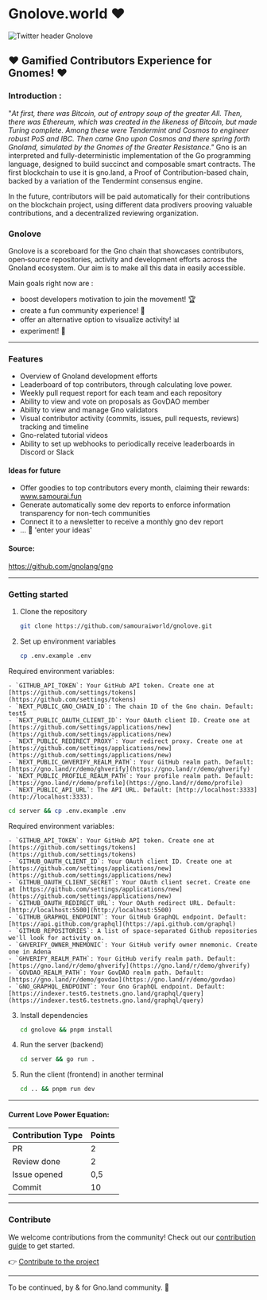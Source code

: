 # Gnolove.world ❤️

![Twitter header Gnolove](https://hackmd.io/_uploads/rJENakXRC.png)

## ❤️ Gamified Contributors Experience for Gnomes! ❤️

###  Introduction :

"_At first, there was Bitcoin, out of entropy soup of the greater All. Then, there was Ethereum, which was created in the likeness of Bitcoin, but made Turing complete.
Among these were Tendermint and Cosmos to engineer robust PoS and IBC. Then came Gno upon Cosmos and there spring forth Gnoland, simulated by the Gnomes of the Greater Resistance."_
Gno is an interpreted and fully-deterministic implementation of the Go programming language, designed to build succinct and composable smart contracts. The first blockchain to use it is gno.land, a Proof of Contribution-based chain, backed by a variation of the Tendermint consensus engine.

In the future, contributors will be paid automatically for their contributions on the blockchain project, using different data prodivers prooving valuable contributions, and a decentralized reviewing organization.

### Gnolove
Gnolove is a scoreboard for the Gno chain that showcases contributors, open‑source repositories, activity and development efforts across the Gnoland ecosystem. Our aim is to make all this data in easily accessible.

Main goals right now are : 
- boost developers motivation to join the movement! 🏆
- create a fun community experience! 🥇
- offer an alternative option to visualize activity! 📊
- experiment! 🧰

---

### Features
- Overview of Gnoland development efforts
- Leaderboard of top contributors, through calculating love power.
- Weekly pull request report for each team and each repository
- Ability to view and vote on proposals as GovDAO member
- Ability to view and manage Gno validators
- Visual contributor activity (commits, issues, pull requests, reviews) tracking and timeline
- Gno-related tutorial videos
- Ability to set up webhooks to periodically receive leaderboards in Discord or Slack

#### Ideas for future
- Offer goodies to top contributors every month, claiming their rewards: www.samourai.fun
- Generate automatically some dev reports to enforce information transparency for non-tech communities
- Connect it to a newsletter to receive a monthly gno dev report
- ... 🧠 'enter your ideas'

#### Source:
https://github.com/gnolang/gno

---

### Getting started
1. Clone the repository
   ```bash
   git clone https://github.com/samouraiworld/gnolove.git
   ```

2. Set up environment variables
   ```bash
   cp .env.example .env
   ```

  Required environment variables:

    - `GITHUB_API_TOKEN`: Your GitHub API token. Create one at [https://github.com/settings/tokens](https://github.com/settings/tokens)
    - `NEXT_PUBLIC_GNO_CHAIN_ID`: The chain ID of the Gno chain. Default: test5
    - `NEXT_PUBLIC_OAUTH_CLIENT_ID`: Your OAuth client ID. Create one at [https://github.com/settings/applications/new](https://github.com/settings/applications/new)
    - `NEXT_PUBLIC_REDIRECT_PROXY`: Your redirect proxy. Create one at [https://github.com/settings/applications/new](https://github.com/settings/applications/new)
    - `NEXT_PUBLIC_GHVERIFY_REALM_PATH`: Your GitHub realm path. Default: [https://gno.land/r/demo/ghverify](https://gno.land/r/demo/ghverify)
    - `NEXT_PUBLIC_PROFILE_REALM_PATH`: Your profile realm path. Default: [https://gno.land/r/demo/profile](https://gno.land/r/demo/profile)
    - `NEXT_PUBLIC_API_URL`: The API URL. Default: [http://localhost:3333](http://localhost:3333).

  ```bash
  cd server && cp .env.example .env
  ```

  Required environment variables:

    - `GITHUB_API_TOKEN`: Your GitHub API token. Create one at [https://github.com/settings/tokens](https://github.com/settings/tokens)
    - `GITHUB_OAUTH_CLIENT_ID`: Your OAuth client ID. Create one at [https://github.com/settings/applications/new](https://github.com/settings/applications/new)
    - `GITHUB_OAUTH_CLIENT_SECRET`: Your OAuth client secret. Create one at [https://github.com/settings/applications/new](https://github.com/settings/applications/new)
    - `GITHUB_OAUTH_REDIRECT_URL`: Your OAuth redirect URL. Default: [http://localhost:5500](http://localhost:5500)
    - `GITHUB_GRAPHQL_ENDPOINT`: Your GitHub GraphQL endpoint. Default: [https://api.github.com/graphql](https://api.github.com/graphql)
    - `GITHUB_REPOSITORIES`: A list of space-separated Github repositories we'll look for activity on.
    - `GHVERIFY_OWNER_MNEMONIC`: Your GitHub verify owner mnemonic. Create one in Adena
    - `GHVERIFY_REALM_PATH`: Your GitHub verify realm path. Default: [https://gno.land/r/demo/ghverify](https://gno.land/r/demo/ghverify)
    - `GOVDAO_REALM_PATH`: Your GovDAO realm path. Default: [https://gno.land/r/demo/govdao](https://gno.land/r/demo/govdao)
    - `GNO_GRAPHQL_ENDPOINT`: Your Gno GraphQL endpoint. Default: [https://indexer.test6.testnets.gno.land/graphql/query](https://indexer.test6.testnets.gno.land/graphql/query)

3. Install dependencies
   ```bash
   cd gnolove && pnpm install
   ```

4. Run the server (backend)
   ```bash
   cd server && go run .
   ```

5. Run the client (frontend) in another terminal
   ```bash
   cd .. && pnpm run dev
   ```

---

#### Current Love Power Equation: 

| Contribution Type | Points |
|-------------------|--------| 
| PR                | 2      | 
| Review done       | 2      | 
| Issue opened      | 0,5    | 
| Commit            | 10     | 

---

### Contribute

We welcome contributions from the community! 
Check out our [contribution guide](CONTRIBUTING.md) to get started.

👉 [Contribute to the project](https://github.com/samouraiworld/gnolove)

---

To be continued, 
by & for Gno.land community.
🥷


